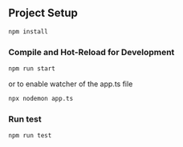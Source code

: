 ## Project Setup

```sh
npm install
```

### Compile and Hot-Reload for Development

```sh
npm run start
```
or to enable   watcher of the app.ts file
```sh
npx nodemon app.ts
```

### Run test

```sh
npm run test
```

